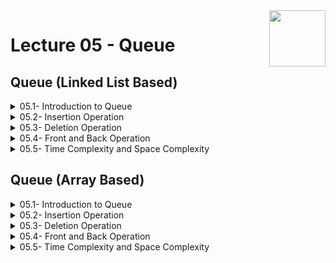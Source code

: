 <img align="right" width="90" height="90" src="https://github.com/cs-MohamedAyman/Computer-Science-Textbooks/blob/master/logos/data-structures.jpg">

# Lecture 05 - Queue

## Queue (Linked List Based)

<details>
	<summary>05.1- Introduction to Queue</summary>

</details>

<details>
	<summary>05.2- Insertion Operation</summary>

</details>

<details>
	<summary>05.3- Deletion Operation</summary>

</details>

<details>
	<summary>05.4- Front and Back Operation</summary>

</details>

<details>
	<summary>05.5- Time Complexity and Space Complexity</summary>

</details>

## Queue (Array Based)

<details>
	<summary>05.1- Introduction to Queue</summary>

</details>

<details>
	<summary>05.2- Insertion Operation</summary>

</details>

<details>
	<summary>05.3- Deletion Operation</summary>

</details>

<details>
	<summary>05.4- Front and Back Operation</summary>

</details>

<details>
	<summary>05.5- Time Complexity and Space Complexity</summary>

</details>
